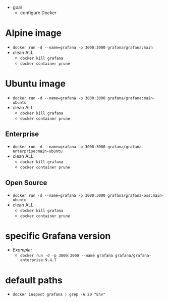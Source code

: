 * goal
  * configure Docker

# Alpine image
* `docker run -d --name=grafana -p 3000:3000 grafana/grafana:main`
* clean ALL
  * `docker kill grafana`
  * `docker container prune`

# Ubuntu image
* `docker run -d --name=grafana -p 3000:3000 grafana/grafana:main-ubuntu`
* clean ALL
  * `docker kill grafana`
  * `docker container prune`

## Enterprise
* `docker run -d --name=grafana -p 3000:3000 grafana/grafana-enterprise:main-ubuntu`
* clean ALL
  * `docker kill grafana`
  * `docker container prune`

## Open Source
* `docker run -d --name=grafana -p 3000:3000 grafana/grafana-oss:main-ubuntu`
* clean ALL
  * `docker kill grafana`
  * `docker container prune`

# specific Grafana version
* _Example:_
  * `docker run -d -p 3000:3000 --name grafana grafana/grafana-enterprise:9.4.7`

# default paths
* `docker inspect grafana | grep -A 20 "Env"`

# 
